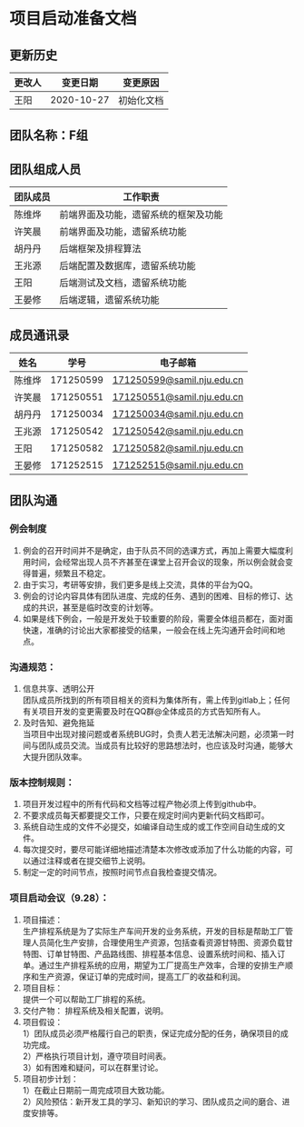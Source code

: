 # 项目启动准备文档

## 更新历史

| 更改人         | 变更日期  | 变更原因 |
| -------------- | --------- | ------ |
|王阳|2020-10-27            |     初始化文档       |

## 团队名称：F组

## 团队组成人员
| 团队成员           | 工作职责 |
| -------------- | ------ |
|陈维烨 |     前端界面及功能，遗留系统的框架及功能    |
|许笑晨 |     前端界面及功能，遗留系统功能    |
|胡丹丹 |     后端框架及排程算法   |
|王兆源 |     后端配置及数据库，遗留系统功能  |
|王阳 |       后端测试及文档，遗留系统功能   |
|王晏修 |     后端逻辑，遗留系统功能     |

## 成员通讯录
| 姓名           | 学号 |电子邮箱|
| -------------- | ------ |------ |
|陈维烨 |   171250599  |171250599@samil.nju.edu.cn|
|许笑晨 |   171250551    | 171250551@samil.nju.edu.cn|
|胡丹丹 |   171250034    |171250034@samil.nju.edu.cn|
|王兆源 |   171250542   |171250542@samil.nju.edu.cn|
|王阳 |     171250582    |171250582@samil.nju.edu.cn|
|王晏修 |   171252515      | 171252515@samil.nju.edu.cn|

## 团队沟通
### 例会制度  
1. 例会的召开时间并不是确定，由于队员不同的选课方式，再加上需要大幅度利用时间，会经常出现人员不齐甚至在课堂上召开会议的现象，所以例会就会变得普遍，频繁且不稳定。  
2. 由于实习，考研等安排，我们更多是线上交流，具体的平台为QQ。
3. 例会的讨论内容具体有团队进度、完成的任务、遇到的困难、目标的修订、达成的共识，甚至是临时改变的计划等。
4. 如果是线下例会，一般是开发处于较重要的阶段，需要全体组员都在，面对面快速，准确的讨论出大家都接受的结果，一般会在线上先沟通开会时间和地点。  

### 沟通规范：
1. 信息共享、透明公开  
团队成员所找到的所有项目相关的资料为集体所有，需上传到gitlab上；任何有关项目开发的变更需要及时在QQ群@全体成员的方式告知所有人。  
2. 及时告知、避免拖延  
当项目中出现对接问题或者系统BUG时，负责人若无法解决问题，必须第一时间与团队成员交流。当成员有比较好的思路想法时，也应该及时沟通，能够大大提升团队效率。  

### 版本控制规则：
1. 项目开发过程中的所有代码和文档等过程产物必须上传到github中。  
2. 不要求成员每天都要提交工作，只要在规定时间内更新代码文档即可。  
3. 系统自动生成的文件不必提交，如编译自动生成的或工作空间自动生成的文件。  
4. 每次提交时，要尽可能详细地描述清楚本次修改或添加了什么功能的内容，可以通过注释或者在提交细节上说明。
5. 制定一定的时间节点，按照时间节点自我检查提交情况。  

### 项目启动会议（9.28）：
1. 项目描述：  
生产排程系统是为了实际生产车间开发的业务系统，开发的目标是帮助工厂管理人员简化生产安排，合理使用生产资源，包括查看资源甘特图、资源负载甘特图、订单甘特图、产品路线图、排程基本信息、设置系统时间和、插入订单。通过生产排程系统的应用，期望为工厂提高生产效率，合理的安排生产顺序和生产资源，保证订单的完成时间，提高工厂的收益和利润。
2. 项目目标：  
提供一个可以帮助工厂排程的系统。
3. 交付产物：
排程系统及相关配置，说明。
4. 项目假设：  
1）团队成员必须严格履行自己的职责，保证完成分配的任务，确保项目的成功完成。  
2）严格执行项目计划，遵守项目时间表。  
3）如有困难和疑问，可以在群里讨论。  
5. 项目初步计划：  
1）在截止日期前一周完成项目大致功能。  
2）风险预估：新开发工具的学习、新知识的学习、团队成员之间的磨合、进度安排等。
